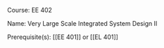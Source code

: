 




Course: EE 402

Name: Very Large Scale Integrated System Design II

Prerequisite(s): [[EE 401]] or [[EL 401]]